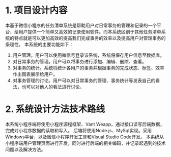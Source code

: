 # 1. 项目设计内容
本基于微信小程序的任务清单系统是帮助用户对日常事务的管理和记录的一个平台，给用户提供一个简单又高效的记录使用软件。而本系统区别于其他任务清单系统的特点就是可以更加高效的提高我们完成事务的效率以及提高用户对管理事务的条理性。 
本系统的主要功能如下： 
1. 用户管理。用户可以使用微信号登录该系统，系统将保存用户信息至数据库。
2. 对日常事务的管理。用户可以将事务进行添加、编辑、删除、查看。
3. 对事务的统计。系统将统计各用户的事务并根据事务的完成状态、标签、效率作出图表展示给用户。
4. 对事务管理的讨论。用户可以对日常事务的管理、事务统计等发表自己的看法，也可以对他人的看法进行讨论。
# 2. 系统设计方法技术路线
本系统小程序端将使用小程序源程框架、Vant Weapp，通过接口读写后端数据，完成对小程序数据的读取和写入。
后端将使用Node.js、MySql实现。采用Windows平台，以及微信小程序开发工具和Visual Studio Code开发。
本系统从小程序端用户管理页面进行开发，同时进行后端的相关编码，并记录起遇到的技术问题以及解决方法。
